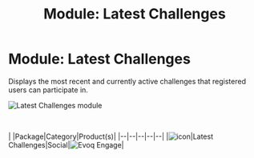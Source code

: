 ﻿---
uid: module-latest-challenges
locale: en
title: "Module: Latest Challenges"
dnneditions: 
dnnversion: 09.02.00
related-topics: module-activities,module-activity-stream,module-answers,module-blogs,module-challenges,module-discussions,module-group-directory,module-group-spaces,module-ideas,module-journal,module-leaderboard,module-member-directory,module-message-center,module-my-status,module-profile-dashboard,module-social-groups,module-related-content,module-social-events,module-social-sharing,module-user-badges,module-wiki
---

# Module: Latest Challenges

Displays the most recent and currently active challenges that registered users can participate in.

  

![Latest Challenges module](/images/scr-module-LatestChallenges.png)

  

 

|  |Package|Category|Product(s)|
|--|--|--|--|--|
|![icon](/images/ico-module-latestchallenges.png)|Latest Challenges|Social|![Evoq Engage](/images/ico-evoq-engage.png)|

